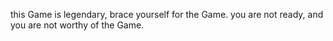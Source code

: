 this Game is legendary, brace yourself for the Game. you are not ready, and you are not worthy of the Game.
